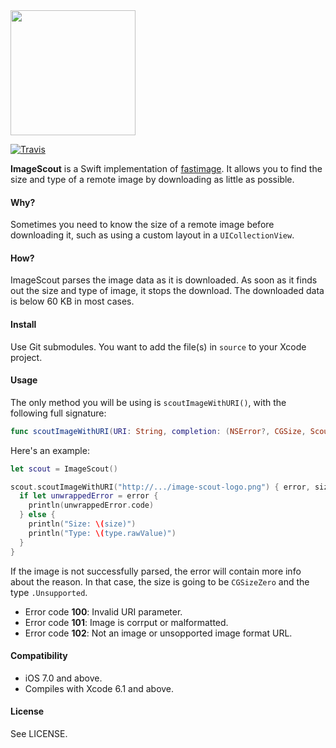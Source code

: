 <img src="https://dl.dropboxusercontent.com/u/148921/assets/image-scout-logo.png" width="200" />

[![Travis](http://img.shields.io/travis/kaishin/ImageScout.svg?style=flat)](https://travis-ci.org/kaishin/ImageScout/)

**ImageScout** is a Swift implementation of [fastimage](https://pypi.python.org/pypi/fastimage/0.2.1).
It allows you to find the size and type of a remote image by downloading as little as possible.

#### Why?

Sometimes you need to know the size of a remote image before downloading it, such as
using a custom layout in a `UICollectionView`.

#### How?

ImageScout parses the image data as it is downloaded. As soon as it finds out the size and type of image,
it stops the download. The downloaded data is below 60 KB in most cases.

#### Install

Use Git submodules. You want to add the file(s) in `source` to your Xcode project.

#### Usage

The only method you will be using is `scoutImageWithURI()`, with the following full signature:

```swift
func scoutImageWithURI(URI: String, completion: (NSError?, CGSize, ScoutedImageType) -> ())
```

Here's an example:

```swift
let scout = ImageScout()

scout.scoutImageWithURI("http://.../image-scout-logo.png") { error, size, type in
  if let unwrappedError = error {
    println(unwrappedError.code)
  } else {
    println("Size: \(size)")
    println("Type: \(type.rawValue)")
  }
}
```

If the image is not successfully parsed, the error will contain more info about the reason.
In that case, the size is going to be `CGSizeZero` and the type `.Unsupported`.

- Error code **100**: Invalid URI parameter.
- Error code **101**: Image is corrput or malformatted.
- Error code **102**: Not an image or unsopported image format URL.

#### Compatibility

- iOS 7.0 and above.
- Compiles with Xcode 6.1 and above.

#### License

See LICENSE.
